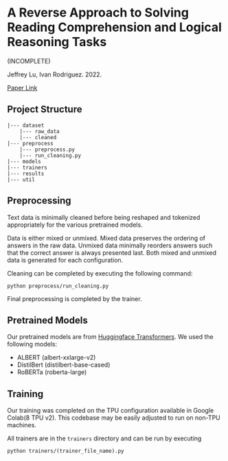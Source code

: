 # A Reverse Approach to Solving Reading Comprehension and Logical Reasoning Tasks

(INCOMPLETE)

Jeffrey Lu, Ivan Rodriguez. 2022.

[Paper Link](https://link.com)

## Project Structure

```
|--- dataset
    |--- raw_data
    |--- cleaned
|--- preprocess
    |--- preprocess.py
    |--- run_cleaning.py
|--- models
|--- trainers
|--- results
|--- util
```

## Preprocessing
Text data is minimally cleaned before being reshaped and tokenized appropriately for the various pretrained models.

Data is either mixed or unmixed. Mixed data preserves the ordering of answers in the raw data. Unmixed data minimally reorders answers such that the correct answer is always presented last. Both mixed and unmixed data is generated for each configuration.

Cleaning can be completed by executing the following command:

```
python preprocess/run_cleaning.py
```

Final preprocessing is completed by the trainer.

## Pretrained Models

Our pretrained models are from [Huggingface Transformers](https://huggingface.co/transformers/v3.3.1/pretrained_models.html). We used the following models:
- ALBERT (albert-xxlarge-v2)
- DistilBert (distilbert-base-cased)
- RoBERTa (roberta-large)

## Training

Our training was completed on the TPU configuration available in Google Colab(8 TPU v2). This codebase may be easily adjusted to run on non-TPU machines.

All trainers are in the `trainers` directory and can be run by executing

```
python trainers/(trainer_file_name).py
```

